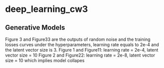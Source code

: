# deep_learning_cw3

## Generative Models

Figure 3 and Figure33 are the outputs of random noise and the training losses curves under the hyperparameters, learning rate equals to 2e-4 and the latent vector size is 3.
Figure 1 and Figure11: learning rate = 2e-4, latent vector size = 10
Figure 2 and Figure22: learning rate = 2e-8, latent vector size = 10 which implies model collapes
